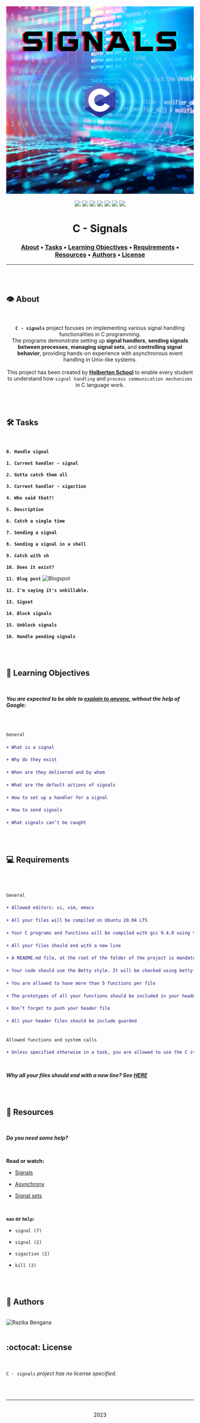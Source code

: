 <div align="center">
<br>

![Signals.png](README-image/signals.png)

</div>


<p align="center">
<img src="https://img.shields.io/badge/-C-yellow">
<img src="https://img.shields.io/badge/-Linux-lightgrey">
<img src="https://img.shields.io/badge/-WSL-brown">
<img src="https://img.shields.io/badge/-Ubuntu%2020.04.4%20LTS-orange">
<img src="https://img.shields.io/badge/-JetBrains-blue">
<img src="https://img.shields.io/badge/-Holberton%20School-red">
<img src="https://img.shields.io/badge/License-not%20specified-brightgreen">
</p>


<h1 align="center"> C - Signals </h1>


<h3 align="center">
<a href="https://github.com/RazikaBengana/holbertonschool-system_linux/tree/main/signals#eye-about">About</a> •
<a href="https://github.com/RazikaBengana/holbertonschool-system_linux/tree/main/signals#hammer_and_wrench-tasks">Tasks</a> •
<a href="https://github.com/RazikaBengana/holbertonschool-system_linux/tree/main/signals#memo-learning-objectives">Learning Objectives</a> •
<a href="https://github.com/RazikaBengana/holbertonschool-system_linux/tree/main/signals#computer-requirements">Requirements</a> •
<a href="https://github.com/RazikaBengana/holbertonschool-system_linux/tree/main/signals#mag_right-resources">Resources</a> •
<a href="https://github.com/RazikaBengana/holbertonschool-system_linux/tree/main/signals#bust_in_silhouette-authors">Authors</a> •
<a href="https://github.com/RazikaBengana/holbertonschool-system_linux/tree/main/signals#octocat-license">License</a>
</h3>

---

<!-- ------------------------------------------------------------------------------------------------- -->

<br>
<br>

## :eye: About

<br>

<div align="center">

**`C - signals`** project focuses on implementing various signal handling functionalities in C programming.
<br>
The programs demonstrate setting up **signal handlers**, **sending signals between processes**, **managing signal sets**, and **controlling signal behavior**, providing hands-on experience with asynchronous event handling in Unix-like systems.
<br>
<br>
This project has been created by **[Holberton School](https://www.holbertonschool.com/about-holberton)** to enable every student to understand how `signal handling` and `process communication mechanisms` in C language work.

</div>

<br>
<br>

<!-- ------------------------------------------------------------------------------------------------- -->

## :hammer_and_wrench: Tasks

<br>

**`0. Handle signal`**

**`1. Current handler - signal`**

**`2. Gotta catch them all`**

**`3. Current handler - sigaction`**

**`4. Who said that?!`**

**`5. Description`**

**`6. Catch a single time`**

**`7. Sending a signal`**

**`8. Sending a signal in a shell`**

**`9. Catch with sh`**

**`10. Does it exist?`**

**`11. Blog post`** ![Blogspot](https://img.shields.io/badge/-Blogspot-red)

**`12. I'm saying it's unkillable.`**

**`13. Sigset`**

**`14. Block signals`**

**`15. Unblock signals`**

**`16. Handle pending signals`**

<br>
<br>

<!-- ------------------------------------------------------------------------------------------------- -->

## :memo: Learning Objectives

<br>

**_You are expected to be able to [explain to anyone](https://fs.blog/feynman-learning-technique/), without the help of Google:_**

<br>

```diff

General

+ What is a signal

+ Why do they exist

+ When are they delivered and by whom

+ What are the default actions of signals

+ How to set up a handler for a signal

+ How to send signals

+ What signals can’t be caught

```

<br>
<br>

<!-- ------------------------------------------------------------------------------------------------- -->

## :computer: Requirements

<br>

```diff

General

+ Allowed editors: vi, vim, emacs

+ All your files will be compiled on Ubuntu 20.04 LTS

+ Your C programs and functions will be compiled with gcc 9.4.0 using the flags -Wall -Werror -Wextra and -pedantic

+ All your files should end with a new line

+ A README.md file, at the root of the folder of the project is mandatory

+ Your code should use the Betty style. It will be checked using betty-style.pl and betty-doc.pl

+ You are allowed to have more than 5 functions per file

+ The prototypes of all your functions should be included in your header file called signals.h

+ Don’t forget to push your header file

+ All your header files should be include guarded


Allowed functions and system calls

+ Unless specified otherwise in a task, you are allowed to use the C standard library

```

<br>

**_Why all your files should end with a new line? See [HERE](https://unix.stackexchange.com/questions/18743/whats-the-point-in-adding-a-new-line-to-the-end-of-a-file/18789)_**

<br>
<br>

<!-- ------------------------------------------------------------------------------------------------- -->

## :mag_right: Resources

<br>

**_Do you need some help?_**

<br>

**Read or watch:**

* [Signals](https://en.wikipedia.org/wiki/Signal_%28IPC%29)

* [Asynchrony](https://en.wikipedia.org/wiki/Asynchrony_%28computer_programming%29)

* [Signal sets](https://www.gnu.org/software/libc/manual/html_node/Signal-Sets.html)

<br>

**`man` or `help`:**

* `signal (7)`

* `signal (2)`

* `sigaction (2)`

* `kill (2)`

<br>
<br>

<!-- ------------------------------------------------------------------------------------------------- -->

## :bust_in_silhouette: Authors

<br>

<img src="https://img.shields.io/badge/Razika%20Bengana-darkblue" alt="Razika Bengana" width="120">

<br>
<br>

<!-- ------------------------------------------------------------------------------------------------- -->

## :octocat: License

<br>

```C - signals``` _project has no license specified._

<br>
<br>

---

<p align="center"><br>2023</p>